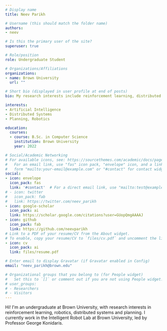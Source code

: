 ```yaml
---
# Display name
title: Neev Parikh

# Username (this should match the folder name)
authors:
- neev

# Is this the primary user of the site?
superuser: true

# Role/position
role: Undergraduate Student

# Organizations/Affiliations
organizations:
- name: Brown University
  url: ""

# Short bio (displayed in user profile at end of posts)
bio: My research interests include reinforcement learning, distributed systems and robotics.

interests:
- Artificial Intelligence
- Distributed Systems
- Planning, Robotics

education:
  courses:
  - course: B.Sc. in Computer Science
    institution: Brown University
    year: 2022

# Social/Academic Networking
# For available icons, see: https://sourcethemes.com/academic/docs/page-builder/#icons
#   For an email link, use "fas" icon pack, "envelope" icon, and a link in the
#   form "mailto:your-email@example.com" or "#contact" for contact widget.
social:
- icon: envelope
  icon_pack: fas
  link: '#contact'  # For a direct email link, use "mailto:test@example.org".
# - icon: twitter
#   icon_pack: fab
#   link: https://twitter.com/neev_parikh
- icon: google-scholar
  icon_pack: ai
  link: https://scholar.google.com/citations?user=GUopQmgAAAAJ
- icon: github
  icon_pack: fab
  link: https://github.com/neevparikh
# Link to a PDF of your resume/CV from the About widget.
# To enable, copy your resume/CV to `files/cv.pdf` and uncomment the lines below.
- icon: cv
  icon_pack: ai
  link: files/resume.pdf

# Enter email to display Gravatar (if Gravatar enabled in Config)
email: "neev_parikh@brown.edu"

# Organizational groups that you belong to (for People widget)
#   Set this to `[]` or comment out if you are not using People widget.
# user_groups:
# - Researchers
# - Visitors
---
```


Hi! I'm an undergraduate at Brown University, with research interests in reinforcement learning, robotics, distributed systems and planning. I currently work in the Intelligent Robot Lab at Brown University, led by Professor George Konidaris.
